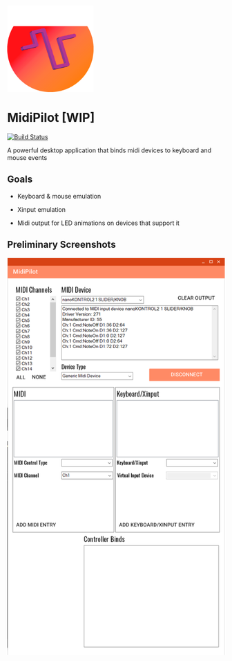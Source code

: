 <img src="https://github.com/nlaha/MidiPilot/blob/master/Icon.png?raw=true" alt="NightRune" width="200"/></img>
# MidiPilot [WIP]
[![Build Status](https://dev.azure.com/1njlaha/MidiPilot/_apis/build/status/nlaha.MidiPilot?branchName=master)](https://dev.azure.com/1njlaha/MidiPilot/_build/latest?definitionId=1&branchName=master)

A powerful desktop application that binds midi devices to keyboard and mouse events

## Goals

- Keyboard & mouse emulation

- Xinput emulation

- Midi output for LED animations on devices that support it

## Preliminary Screenshots

<img src="https://github.com/nlaha/MidiPilot/blob/master/Art/screencap2.png?raw=true" alt="NightRune" width="600"/></img>
